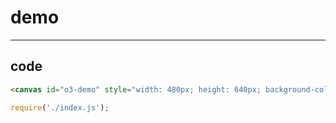 # demo

-----

## code

```html
<canvas id="o3-demo" style="width: 480px; height: 640px; background-color:#000"></canvas>
```

```js
require('./index.js');

```

